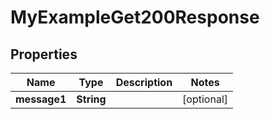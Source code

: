 

# MyExampleGet200Response


## Properties

| Name | Type | Description | Notes |
|------------ | ------------- | ------------- | -------------|
|**message1** | **String** |  |  [optional] |



